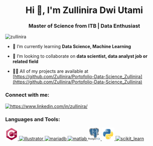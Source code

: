 
<h1 align="center">Hi 👋, I'm Zullinira Dwi Utami</h1>
<h3 align="center">Master of Science from ITB | Data Enthusiast</h3>

<p align="left"> <img src="https://komarev.com/ghpvc/?username=zullinira&label=Profile%20views&color=0e75b6&style=flat" alt="zullinira" /> </p>

- 🌱 I’m currently learning **Data Science, Machine Learning**

- 👯 I’m looking to collaborate on **data scientist, data analyst job or related field**

- 👨‍💻 All of my projects are available at [https://github.com/Zullinira/Portofolio-Data-Science_Zullinira](https://github.com/Zullinira/Portofolio-Data-Science_Zullinira)

<h3 align="left">Connect with me:</h3>
<p align="left">
<a href="https://linkedin.com/in/https://www.linkedin.com/in/zullinira/" target="blank"><img align="center" src="https://raw.githubusercontent.com/rahuldkjain/github-profile-readme-generator/master/src/images/icons/Social/linked-in-alt.svg" alt="https://www.linkedin.com/in/zullinira/" height="30" width="40" /></a>
</p>

<h3 align="left">Languages and Tools:</h3>
<p align="left"> <a href="https://www.w3schools.com/cpp/" target="_blank"> <img src="https://raw.githubusercontent.com/devicons/devicon/master/icons/cplusplus/cplusplus-original.svg" alt="cplusplus" width="40" height="40"/> </a> <a href="https://www.adobe.com/in/products/illustrator.html" target="_blank"> <img src="https://www.vectorlogo.zone/logos/adobe_illustrator/adobe_illustrator-icon.svg" alt="illustrator" width="40" height="40"/> </a> <a href="https://mariadb.org/" target="_blank"> <img src="https://www.vectorlogo.zone/logos/mariadb/mariadb-icon.svg" alt="mariadb" width="40" height="40"/> </a> <a href="https://www.mathworks.com/" target="_blank"> <img src="https://upload.wikimedia.org/wikipedia/commons/2/21/Matlab_Logo.png" alt="matlab" width="40" height="40"/> </a> <a href="https://www.postgresql.org" target="_blank"> <img src="https://raw.githubusercontent.com/devicons/devicon/master/icons/postgresql/postgresql-original-wordmark.svg" alt="postgresql" width="40" height="40"/> </a> <a href="https://www.python.org" target="_blank"> <img src="https://raw.githubusercontent.com/devicons/devicon/master/icons/python/python-original.svg" alt="python" width="40" height="40"/> </a> <a href="https://scikit-learn.org/" target="_blank"> <img src="https://upload.wikimedia.org/wikipedia/commons/0/05/Scikit_learn_logo_small.svg" alt="scikit_learn" width="40" height="40"/> </a> </p>

